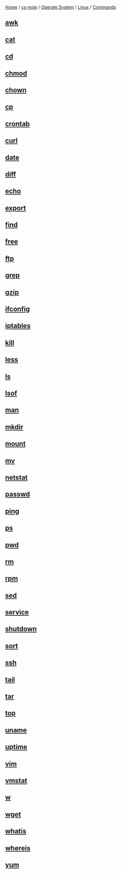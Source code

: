 [Home](https://mengxianbin.github.io) /
[cs-note](https://mengxianbin.github.io/cs-note/content) /
[Operate System](https://mengxianbin.github.io/cs-note/content/Operate%20System) /
[Linux](https://mengxianbin.github.io/cs-note/content/Operate%20System/Linux) /
[Commands](https://mengxianbin.github.io/cs-note/content/Operate%20System/Linux/Commands)

## [awk](https://mengxianbin.github.io/cs-note/content/Operate%20System/Linux/Commands/awk)

## [cat](https://mengxianbin.github.io/cs-note/content/Operate%20System/Linux/Commands/cat)

## [cd](https://mengxianbin.github.io/cs-note/content/Operate%20System/Linux/Commands/cd)

## [chmod](https://mengxianbin.github.io/cs-note/content/Operate%20System/Linux/Commands/chmod)

## [chown](https://mengxianbin.github.io/cs-note/content/Operate%20System/Linux/Commands/chown)

## [cp](https://mengxianbin.github.io/cs-note/content/Operate%20System/Linux/Commands/cp)

## [crontab](https://mengxianbin.github.io/cs-note/content/Operate%20System/Linux/Commands/crontab)

## [curl](https://mengxianbin.github.io/cs-note/content/Operate%20System/Linux/Commands/curl)

## [date](https://mengxianbin.github.io/cs-note/content/Operate%20System/Linux/Commands/date)

## [diff](https://mengxianbin.github.io/cs-note/content/Operate%20System/Linux/Commands/diff)

## [echo](https://mengxianbin.github.io/cs-note/content/Operate%20System/Linux/Commands/echo)

## [export](https://mengxianbin.github.io/cs-note/content/Operate%20System/Linux/Commands/export)

## [find](https://mengxianbin.github.io/cs-note/content/Operate%20System/Linux/Commands/find)

## [free](https://mengxianbin.github.io/cs-note/content/Operate%20System/Linux/Commands/free)

## [ftp](https://mengxianbin.github.io/cs-note/content/Operate%20System/Linux/Commands/ftp)

## [grep](https://mengxianbin.github.io/cs-note/content/Operate%20System/Linux/Commands/grep)

## [gzip](https://mengxianbin.github.io/cs-note/content/Operate%20System/Linux/Commands/gzip)

## [ifconfig](https://mengxianbin.github.io/cs-note/content/Operate%20System/Linux/Commands/ifconfig)

## [iptables](https://mengxianbin.github.io/cs-note/content/Operate%20System/Linux/Commands/iptables)

## [kill](https://mengxianbin.github.io/cs-note/content/Operate%20System/Linux/Commands/kill)

## [less](https://mengxianbin.github.io/cs-note/content/Operate%20System/Linux/Commands/less)

## [ls](https://mengxianbin.github.io/cs-note/content/Operate%20System/Linux/Commands/ls)

## [lsof](https://mengxianbin.github.io/cs-note/content/Operate%20System/Linux/Commands/lsof)

## [man](https://mengxianbin.github.io/cs-note/content/Operate%20System/Linux/Commands/man)

## [mkdir](https://mengxianbin.github.io/cs-note/content/Operate%20System/Linux/Commands/mkdir)

## [mount](https://mengxianbin.github.io/cs-note/content/Operate%20System/Linux/Commands/mount)

## [mv](https://mengxianbin.github.io/cs-note/content/Operate%20System/Linux/Commands/mv)

## [netstat](https://mengxianbin.github.io/cs-note/content/Operate%20System/Linux/Commands/netstat)

## [passwd](https://mengxianbin.github.io/cs-note/content/Operate%20System/Linux/Commands/passwd)

## [ping](https://mengxianbin.github.io/cs-note/content/Operate%20System/Linux/Commands/ping)

## [ps](https://mengxianbin.github.io/cs-note/content/Operate%20System/Linux/Commands/ps)

## [pwd](https://mengxianbin.github.io/cs-note/content/Operate%20System/Linux/Commands/pwd)

## [rm](https://mengxianbin.github.io/cs-note/content/Operate%20System/Linux/Commands/rm)

## [rpm](https://mengxianbin.github.io/cs-note/content/Operate%20System/Linux/Commands/rpm)

## [sed](https://mengxianbin.github.io/cs-note/content/Operate%20System/Linux/Commands/sed)

## [service](https://mengxianbin.github.io/cs-note/content/Operate%20System/Linux/Commands/service)

## [shutdown](https://mengxianbin.github.io/cs-note/content/Operate%20System/Linux/Commands/shutdown)

## [sort](https://mengxianbin.github.io/cs-note/content/Operate%20System/Linux/Commands/sort)

## [ssh](https://mengxianbin.github.io/cs-note/content/Operate%20System/Linux/Commands/ssh)

## [tail](https://mengxianbin.github.io/cs-note/content/Operate%20System/Linux/Commands/tail)

## [tar](https://mengxianbin.github.io/cs-note/content/Operate%20System/Linux/Commands/tar)

## [top](https://mengxianbin.github.io/cs-note/content/Operate%20System/Linux/Commands/top)

## [uname](https://mengxianbin.github.io/cs-note/content/Operate%20System/Linux/Commands/uname)

## [uptime](https://mengxianbin.github.io/cs-note/content/Operate%20System/Linux/Commands/uptime)

## [vim](https://mengxianbin.github.io/cs-note/content/Operate%20System/Linux/Commands/vim)

## [vmstat](https://mengxianbin.github.io/cs-note/content/Operate%20System/Linux/Commands/vmstat)

## [w](https://mengxianbin.github.io/cs-note/content/Operate%20System/Linux/Commands/w)

## [wget](https://mengxianbin.github.io/cs-note/content/Operate%20System/Linux/Commands/wget)

## [whatis](https://mengxianbin.github.io/cs-note/content/Operate%20System/Linux/Commands/whatis)

## [whereis](https://mengxianbin.github.io/cs-note/content/Operate%20System/Linux/Commands/whereis)

## [yum](https://mengxianbin.github.io/cs-note/content/Operate%20System/Linux/Commands/yum)
